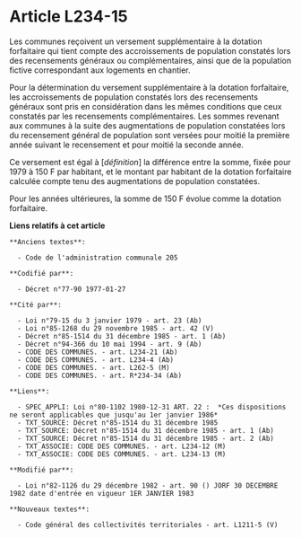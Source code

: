 # Article L234-15

Les communes reçoivent un versement supplémentaire à la dotation forfaitaire qui tient compte des accroissements de
population constatés lors des recensements généraux ou complémentaires, ainsi que de la population fictive correspondant aux
logements en chantier.

Pour la détermination du versement supplémentaire à la dotation forfaitaire, les accroissements de population constatés lors
des recensements généraux sont pris en considération dans les mêmes conditions que ceux constatés par les recensements
complémentaires. Les sommes revenant aux communes à la suite des augmentations de population constatées lors du recensement
général de population sont versées pour moitié la première année suivant le recensement et pour moitié la seconde année.

Ce versement est égal à [*définition*] la différence entre la somme, fixée pour 1979 à 150 F par habitant, et le montant par
habitant de la dotation forfaitaire calculée compte tenu des augmentations de population constatées.

Pour les années ultérieures, la somme de 150 F évolue comme la dotation forfaitaire.

**Liens relatifs à cet article**

	**Anciens textes**:

	  - Code de l'administration communale 205

	**Codifié par**:

	  - Décret n°77-90 1977-01-27

	**Cité par**:

	  - Loi n°79-15 du 3 janvier 1979 - art. 23 (Ab)
	  - Loi n°85-1268 du 29 novembre 1985 - art. 42 (V)
	  - Décret n°85-1514 du 31 décembre 1985 - art. 1 (Ab)
	  - Décret n°94-366 du 10 mai 1994 - art. 9 (Ab)
	  - CODE DES COMMUNES. - art. L234-21 (Ab)
	  - CODE DES COMMUNES. - art. L234-4 (Ab)
	  - CODE DES COMMUNES. - art. L262-5 (M)
	  - CODE DES COMMUNES. - art. R*234-34 (Ab)

	**Liens**:

	  - SPEC_APPLI: Loi n°80-1102 1980-12-31 ART. 22 :  *Ces dispositions ne seront applicables que jusqu'au 1er janvier 1986*
	  - TXT_SOURCE: Décret n°85-1514 du 31 décembre 1985
	  - TXT_SOURCE: Décret n°85-1514 du 31 décembre 1985 - art. 1 (Ab)
	  - TXT_SOURCE: Décret n°85-1514 du 31 décembre 1985 - art. 2 (Ab)
	  - TXT_ASSOCIE: CODE DES COMMUNES. - art. L234-12 (M)
	  - TXT_ASSOCIE: CODE DES COMMUNES. - art. L234-13 (M)

	**Modifié par**:

	  - Loi n°82-1126 du 29 décembre 1982 - art. 90 () JORF 30 DECEMBRE 1982 date d'entrée en vigueur 1ER JANVIER 1983

	**Nouveaux textes**:

	  - Code général des collectivités territoriales - art. L1211-5 (V)
